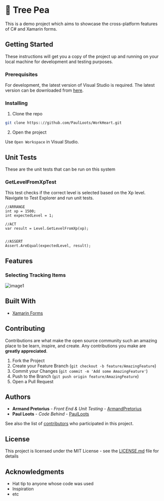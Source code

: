 # 🌱 Tree Pea

This is a demo project which aims to showcase the cross-platform features of C# and Xamarin forms.

## Getting Started

These instructions will get you a copy of the project up and running on your local machine for development and testing purposes.

### Prerequisites

For development, the latest version of Visual Studio is required. The latest version can be downloaded from [here](https://visualstudio.microsoft.com/downloads/).

<!--A step by step series of examples that tell you how to get a development env running-->
### Installing

1. Clone the repo
```sh
git clone https:://github.com/PaulLoots/WorkHeart.git
```
2. Open the project

Use `Open Workspace` in Visual Studio.


## Unit Tests

These are the unit tests that can be run on this system

### GetLevelFromXpTest

This test checks if the correct level is selected based on the Xp level. Navigate to Test Explorer and run unit tests.

```
//ARRANGE
int xp = 1500;
int expectedLevel = 1;

//ACT
var result = Level.GetLevelFromXp(xp);


//ASSERT
Assert.AreEqual(expectedLevel, result);
```

<!-- USAGE EXAMPLES -->
## Features

### Selecting Tracking Items

![image1](image1)

## Built With

* [Xamarin Forms](https://docs.microsoft.com/en-us/xamarin/xamarin-forms/)

## Contributing

Contributions are what make the open source community such an amazing place to be learn, inspire, and create. Any contributions you make are **greatly appreciated**.

1. Fork the Project
2. Create your Feature Branch (`git checkout -b feature/AmazingFeature`)
3. Commit your Changes (`git commit -m 'Add some AmazingFeature'`)
4. Push to the Branch (`git push origin feature/AmazingFeature`)
5. Open a Pull Request

## Authors

* **Armand Pretorius** - *Front End & Unit Testing* - [ArmandPretorius](https://github.com/ArmandPretorius)
* **Paul Loots** - *Code Behind* - [PaulLoots](https://github.com/PaulLoots)

See also the list of [contributors](https://github.com/your/project/contributors) who participated in this project.

## License

This project is licensed under the MIT License - see the [LICENSE.md](LICENSE.md) file for details

## Acknowledgments

* Hat tip to anyone whose code was used
* Inspiration
* etc
